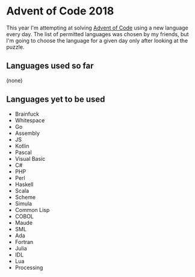 # Advent of Code 2018

This year I'm attempting at solving [Advent of Code](https://adventofcode.com/)
using a new language every day. The list of permitted languages was chosen by my
friends, but I'm going to choose the language for a given day only after looking
at the puzzle.

## Languages used so far

(none)

## Languages yet to be used

- Brainfuck
- Whitespace
- Go
- Assembly
- JS
- Kotlin
- Pascal
- Visual Basic
- C#
- PHP
- Perl
- Haskell
- Scala
- Scheme
- Simula
- Common Lisp
- COBOL
- Maude
- SML
- Ada
- Fortran
- Julia
- IDL
- Lua
- Processing


